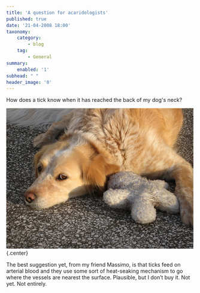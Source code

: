 ```yaml
---
title: 'A question for acaridologists'
published: true
date: '21-04-2008 18:00'
taxonomy:
    category:
        - blog
    tag:
        - General
summary:
    enabled: '1'
subhead: " "
header_image: '0'
---
```


How does a tick know when it has reached the back of my dog's neck?

![A beautiful blonde dog with her cuddly toy](mel-with-toy.jpg){.center}

The best suggestion yet, from my friend Massimo, is that ticks feed on arterial blood and they use some sort of heat-seaking mechanism to go where the vessels are nearest the surface. Plausible, but I don’t buy it. Not yet. Not entirely.
